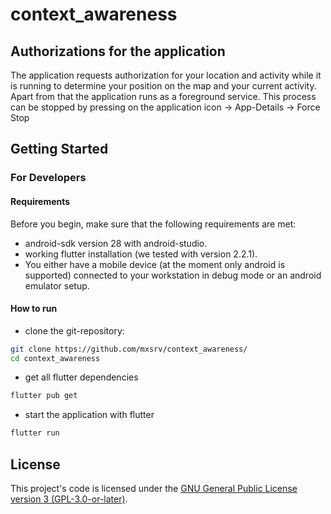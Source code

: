 # context_awareness

## Authorizations for the application 

The application requests authorization for your location and activity while it is running to determine your position on the map and your current activity. Apart from that the application runs as a foreground service. This process can be stopped by pressing on the application icon -> App-Details -> Force Stop 


## Getting Started

### For Developers  

#### Requirements

Before you begin, make sure that the following requirements are met:

* android-sdk version 28 with android-studio.
* working flutter installation (we tested with version 2.2.1).
* You either have a mobile device (at the moment only android is supported) connected to your workstation in debug mode or an android emulator setup.



#### How to run 

* clone the git-repository:

```bash
git clone https://github.com/mxsrv/context_awareness/
cd context_awareness
```

* get all flutter dependencies

```bash
flutter pub get
```

* start the application with flutter

```bash
flutter run
```

## License

This project's code is licensed under the [GNU General Public License version 3 (GPL-3.0-or-later)](LICENSE).
